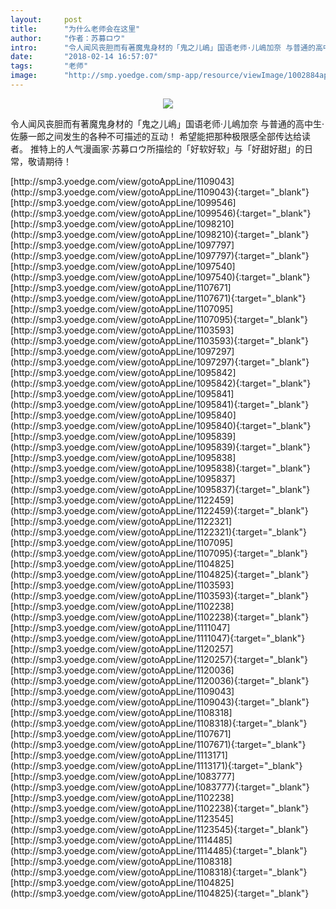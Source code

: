 ```yaml
---
layout:     post
title:      "为什么老师会在这里"
author:     "作者：苏募ロウ"
intro:      "令人闻风丧胆而有著魔鬼身材的「鬼之儿嶋」国语老师·儿嶋加奈 与普通的高中生·佐藤一郎之间发生的各种不可描述的互动！ 希望能把那种极限感全部传达给读者。 推特上的人气漫画家·苏募ロウ所描绘的「好软好软」与「好甜好甜」的日常，敬请期待！"
date:       "2018-02-14 16:57:07"
tags:       "老师"
image:      "http://smp.yoedge.com/smp-app/resource/viewImage/1002884appline.png"
---
```

<div style="text-align: center">
<p><img src="http://smp.yoedge.com/smp-app/resource/viewImage/1002884appline.png"/></p>
</div>
<p class="post-meta">
<span>令人闻风丧胆而有著魔鬼身材的「鬼之儿嶋」国语老师·儿嶋加奈 与普通的高中生·佐藤一郎之间发生的各种不可描述的互动！ 希望能把那种极限感全部传达给读者。 推特上的人气漫画家·苏募ロウ所描绘的「好软好软」与「好甜好甜」的日常，敬请期待！</span>
</p>
[http://smp3.yoedge.com/view/gotoAppLine/1109043](http://smp3.yoedge.com/view/gotoAppLine/1109043){:target="_blank"}
[http://smp3.yoedge.com/view/gotoAppLine/1099546](http://smp3.yoedge.com/view/gotoAppLine/1099546){:target="_blank"}
[http://smp3.yoedge.com/view/gotoAppLine/1098210](http://smp3.yoedge.com/view/gotoAppLine/1098210){:target="_blank"}
[http://smp3.yoedge.com/view/gotoAppLine/1097797](http://smp3.yoedge.com/view/gotoAppLine/1097797){:target="_blank"}
[http://smp3.yoedge.com/view/gotoAppLine/1097540](http://smp3.yoedge.com/view/gotoAppLine/1097540){:target="_blank"}
[http://smp3.yoedge.com/view/gotoAppLine/1107671](http://smp3.yoedge.com/view/gotoAppLine/1107671){:target="_blank"}
[http://smp3.yoedge.com/view/gotoAppLine/1107095](http://smp3.yoedge.com/view/gotoAppLine/1107095){:target="_blank"}
[http://smp3.yoedge.com/view/gotoAppLine/1103593](http://smp3.yoedge.com/view/gotoAppLine/1103593){:target="_blank"}
[http://smp3.yoedge.com/view/gotoAppLine/1097297](http://smp3.yoedge.com/view/gotoAppLine/1097297){:target="_blank"}
[http://smp3.yoedge.com/view/gotoAppLine/1095842](http://smp3.yoedge.com/view/gotoAppLine/1095842){:target="_blank"}
[http://smp3.yoedge.com/view/gotoAppLine/1095841](http://smp3.yoedge.com/view/gotoAppLine/1095841){:target="_blank"}
[http://smp3.yoedge.com/view/gotoAppLine/1095840](http://smp3.yoedge.com/view/gotoAppLine/1095840){:target="_blank"}
[http://smp3.yoedge.com/view/gotoAppLine/1095839](http://smp3.yoedge.com/view/gotoAppLine/1095839){:target="_blank"}
[http://smp3.yoedge.com/view/gotoAppLine/1095838](http://smp3.yoedge.com/view/gotoAppLine/1095838){:target="_blank"}
[http://smp3.yoedge.com/view/gotoAppLine/1095837](http://smp3.yoedge.com/view/gotoAppLine/1095837){:target="_blank"}
[http://smp3.yoedge.com/view/gotoAppLine/1122459](http://smp3.yoedge.com/view/gotoAppLine/1122459){:target="_blank"}
[http://smp3.yoedge.com/view/gotoAppLine/1122321](http://smp3.yoedge.com/view/gotoAppLine/1122321){:target="_blank"}
[http://smp3.yoedge.com/view/gotoAppLine/1107095](http://smp3.yoedge.com/view/gotoAppLine/1107095){:target="_blank"}
[http://smp3.yoedge.com/view/gotoAppLine/1104825](http://smp3.yoedge.com/view/gotoAppLine/1104825){:target="_blank"}
[http://smp3.yoedge.com/view/gotoAppLine/1103593](http://smp3.yoedge.com/view/gotoAppLine/1103593){:target="_blank"}
[http://smp3.yoedge.com/view/gotoAppLine/1102238](http://smp3.yoedge.com/view/gotoAppLine/1102238){:target="_blank"}
[http://smp3.yoedge.com/view/gotoAppLine/1111047](http://smp3.yoedge.com/view/gotoAppLine/1111047){:target="_blank"}
[http://smp3.yoedge.com/view/gotoAppLine/1120257](http://smp3.yoedge.com/view/gotoAppLine/1120257){:target="_blank"}
[http://smp3.yoedge.com/view/gotoAppLine/1120036](http://smp3.yoedge.com/view/gotoAppLine/1120036){:target="_blank"}
[http://smp3.yoedge.com/view/gotoAppLine/1109043](http://smp3.yoedge.com/view/gotoAppLine/1109043){:target="_blank"}
[http://smp3.yoedge.com/view/gotoAppLine/1108318](http://smp3.yoedge.com/view/gotoAppLine/1108318){:target="_blank"}
[http://smp3.yoedge.com/view/gotoAppLine/1107671](http://smp3.yoedge.com/view/gotoAppLine/1107671){:target="_blank"}
[http://smp3.yoedge.com/view/gotoAppLine/1113171](http://smp3.yoedge.com/view/gotoAppLine/1113171){:target="_blank"}
[http://smp3.yoedge.com/view/gotoAppLine/1083777](http://smp3.yoedge.com/view/gotoAppLine/1083777){:target="_blank"}
[http://smp3.yoedge.com/view/gotoAppLine/1102238](http://smp3.yoedge.com/view/gotoAppLine/1102238){:target="_blank"}
[http://smp3.yoedge.com/view/gotoAppLine/1123545](http://smp3.yoedge.com/view/gotoAppLine/1123545){:target="_blank"}
[http://smp3.yoedge.com/view/gotoAppLine/1114485](http://smp3.yoedge.com/view/gotoAppLine/1114485){:target="_blank"}
[http://smp3.yoedge.com/view/gotoAppLine/1108318](http://smp3.yoedge.com/view/gotoAppLine/1108318){:target="_blank"}
[http://smp3.yoedge.com/view/gotoAppLine/1104825](http://smp3.yoedge.com/view/gotoAppLine/1104825){:target="_blank"}


